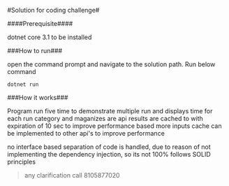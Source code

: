 #Solution for coding challenge#

####Prerequisite####

dotnet core 3.1 to be installed

###How to run###

open the command prompt and navigate to the solution path.
Run below command

 `dotnet run`

###How it works###

Program run five time to demonstrate multiple run and displays time for each run
category and maganizes are api results are cached to with expiration of 10 sec to improve performance
based more inputs cache can be implemented to other api's to improve performance

no interface based separation of code is handled, due to reason of not implementing the dependency injection, so its not 100% follows SOLID principles



> any clarification call 8105877020